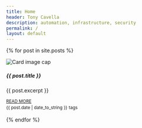 ```yaml
---
title: Home
header: Tony Cavella
description: automation, infrastructure, security
permalink: /
layout: default
---
```

{% for post in site.posts %}
<div class="card w-100 shadow">
  <img class="card-img-top" src="{{ post.thumbnail }}" alt="Card image cap">
  <div class="card-body">
    <h5 class="card-title">{{ post.title }}</h5>
    <p class="card-text">{{ post.excerpt }}</p>
    <small><a href="{{ post.url }}" class="card-link text-secondary">READ MORE</a></small>
  </div>
  <div class="card-footer bg-light d-flex">
    <small class="text-muted justify-content-start">{{ post.date | date_to_string }}</small>
    <small class="text-muted justify-content-end">tags</small>
  </div>
</div>
<br>
{% endfor %}